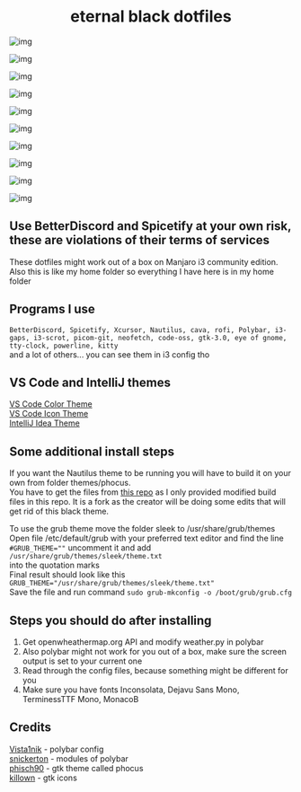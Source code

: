 <h1 align="center">eternal black dotfiles</h1>

![img](https://i.imgur.com/fZgBbWO.png)

![img](https://i.imgur.com/45gz3Gx.png)

![img](https://i.imgur.com/E9nqICO.png)

![img](https://i.imgur.com/RfkhksB.png)

![img](https://i.imgur.com/ItTjjGo.png)

![img](https://i.imgur.com/g2oqQyH.png)

![img](https://i.imgur.com/3ArJCEQ.png)

![img](https://i.imgur.com/2qGwLw5.png)

![img](https://i.imgur.com/zzpWSfF.png)

![img](https://i.imgur.com/Kbe0CA5.png)


## Use BetterDiscord and Spicetify at your own risk, these are violations of their terms of services


These dotfiles might work out of a box on Manjaro i3 community edition.  
Also this is like my home folder so everything I have here is in my home folder


## Programs I use

```BetterDiscord, Spicetify, Xcursor, Nautilus, cava, rofi, Polybar, i3-gaps, i3-scrot, picom-git, neofetch, code-oss, gtk-3.0, eye of gnome, tty-clock, powerline, kitty```  
and a lot of others... you can see them in i3 config tho


## VS Code and IntelliJ themes

[VS Code Color Theme](https://marketplace.visualstudio.com/items?itemName=Jaakko.black)  
[VS Code Icon Theme](https://marketplace.visualstudio.com/items?itemName=PKief.material-icon-theme)  
[IntelliJ Idea Theme](https://plugins.jetbrains.com/plugin/14059-darcula-pitch-black)


## Some additional install steps

If you want the Nautilus theme to be running you will have to build it on your own from folder themes/phocus.  
You have to get the files from [this repo](https://github.com/DarkReaper231/phocus) as I only provided modified build files in this repo. It is a fork as the creator will be doing some edits that will get rid of this black theme.

To use the grub theme move the folder sleek to /usr/share/grub/themes  
Open file /etc/default/grub with your preferred text editor and find the line `#GRUB_THEME=""` uncomment it and add `/usr/share/grub/themes/sleek/theme.txt`  
into the quotation marks  
Final result should look like this `GRUB_THEME="/usr/share/grub/themes/sleek/theme.txt"`  
Save the file and run command `sudo grub-mkconfig -o /boot/grub/grub.cfg`  


## Steps you should do after installing

1. Get openwheathermap.org API and modify weather.py in polybar  
2. Also polybar might not work for you out of a box, make sure the screen output is set to your current one  
3. Read through the config files, because something might be different for you  
4. Make sure you have fonts Inconsolata, Dejavu Sans Mono, TerminessTTF Mono, MonacoB  


## Credits

[Vista1nik](https://www.reddit.com/user/Vista1nik/) - polybar config  
[snickerton](https://www.reddit.com/user/snickerton/) - modules of polybar  
[phisch90](https://www.reddit.com/user/phisch90/) - gtk theme called phocus  
[killown](https://github.com/user/killown/) - gtk icons
